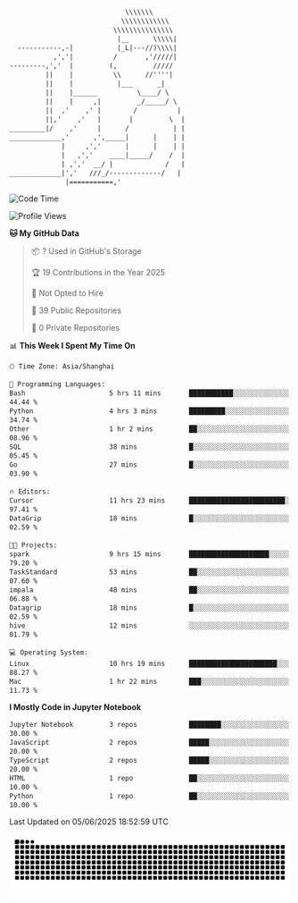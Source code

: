 ```
                             \\\\\\\
                            \\\\\\\\\\\\
                          \\\\\\\\\\\\\\\
                           |__      \\\\\|
  -----------,-|           |_L|---//)\\\\|
           ,','|          /       ,'/////|
---------,','  |         (,         /////
         ||    |          \\      //''''|
         ||    |           |___      _|
         ||    |______          \____/ \
         ||    |     ,|         _/_____/ \
         ||  ,'    ,' |        /          |
         ||,'    ,'   |       |         \  |
_________|/    ,'     |      /           | |
_____________,'      ,',_____|      |    | |
             |     ,','      |      |    | |
             |   ,','    ____|_____/    /  |
             | ,','  __/ |             /   |
_____________|','   ///_/-------------/   |
              |===========,'
```

<!--START_SECTION:waka-->
![Code Time](http://img.shields.io/badge/Code%20Time-30%20hrs%2034%20mins-blue)

![Profile Views](http://img.shields.io/badge/Profile%20Views-0-blue)

**🐱 My GitHub Data** 

> 📦 ? Used in GitHub's Storage 
 > 
> 🏆 19 Contributions in the Year 2025
 > 
> 🚫 Not Opted to Hire
 > 
> 📜 39 Public Repositories 
 > 
> 🔑 0 Private Repositories 
 > 
📊 **This Week I Spent My Time On** 

```text
🕑︎ Time Zone: Asia/Shanghai

💬 Programming Languages: 
Bash                     5 hrs 11 mins       ███████████░░░░░░░░░░░░░░   44.44 % 
Python                   4 hrs 3 mins        █████████░░░░░░░░░░░░░░░░   34.74 % 
Other                    1 hr 2 mins         ██░░░░░░░░░░░░░░░░░░░░░░░   08.96 % 
SQL                      38 mins             █░░░░░░░░░░░░░░░░░░░░░░░░   05.45 % 
Go                       27 mins             █░░░░░░░░░░░░░░░░░░░░░░░░   03.90 % 

🔥 Editors: 
Cursor                   11 hrs 23 mins      ████████████████████████░   97.41 % 
DataGrip                 18 mins             █░░░░░░░░░░░░░░░░░░░░░░░░   02.59 % 

🐱‍💻 Projects: 
spark                    9 hrs 15 mins       ████████████████████░░░░░   79.20 % 
TaskStandard             53 mins             ██░░░░░░░░░░░░░░░░░░░░░░░   07.60 % 
impala                   48 mins             ██░░░░░░░░░░░░░░░░░░░░░░░   06.88 % 
Datagrip                 18 mins             █░░░░░░░░░░░░░░░░░░░░░░░░   02.59 % 
hive                     12 mins             ░░░░░░░░░░░░░░░░░░░░░░░░░   01.79 % 

💻 Operating System: 
Linux                    10 hrs 19 mins      ██████████████████████░░░   88.27 % 
Mac                      1 hr 22 mins        ███░░░░░░░░░░░░░░░░░░░░░░   11.73 % 
```

**I Mostly Code in Jupyter Notebook** 

```text
Jupyter Notebook         3 repos             ████████░░░░░░░░░░░░░░░░░   30.00 % 
JavaScript               2 repos             █████░░░░░░░░░░░░░░░░░░░░   20.00 % 
TypeScript               2 repos             █████░░░░░░░░░░░░░░░░░░░░   20.00 % 
HTML                     1 repo              ██░░░░░░░░░░░░░░░░░░░░░░░   10.00 % 
Python                   1 repo              ██░░░░░░░░░░░░░░░░░░░░░░░   10.00 % 
```




 Last Updated on 05/06/2025 18:52:59 UTC
<!--END_SECTION:waka-->

<picture>
  <source media="(prefers-color-scheme: dark)" srcset="https://raw.githubusercontent.com/yuemanly/yuemanly/output/github-contribution-grid-snake-dark.svg" />
  <source media="(prefers-color-scheme: light)" srcset="https://raw.githubusercontent.com/yuemanly/yuemanly/output/github-contribution-grid-snake.svg" />
  <img alt="github-snake" src="https://raw.githubusercontent.com/yuemanly/yuemanly/output/github-contribution-grid-snake.svg" />
</picture>
<!--
**yuemanly/yuemanly** is a ✨ _special_ ✨ repository because its `README.md` (this file) appears on your GitHub profile.

Here are some ideas to get you started:

- 🔭 I’m currently working on ...
- 🌱 I’m currently learning ...
- 👯 I’m looking to collaborate on ...
- 🤔 I’m looking for help with ...
- 💬 Ask me about ...
- 📫 How to reach me: ...
- 😄 Pronouns: ...
- ⚡ Fun fact: ...
-->


